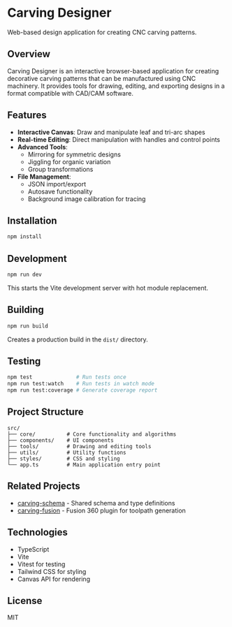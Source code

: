 # Carving Designer

Web-based design application for creating CNC carving patterns.

## Overview

Carving Designer is an interactive browser-based application for creating decorative carving patterns that can be manufactured using CNC machinery. It provides tools for drawing, editing, and exporting designs in a format compatible with CAD/CAM software.

## Features

- **Interactive Canvas**: Draw and manipulate leaf and tri-arc shapes
- **Real-time Editing**: Direct manipulation with handles and control points
- **Advanced Tools**:
  - Mirroring for symmetric designs
  - Jiggling for organic variation
  - Group transformations
- **File Management**:
  - JSON import/export
  - Autosave functionality
  - Background image calibration for tracing

## Installation

```bash
npm install
```

## Development

```bash
npm run dev
```

This starts the Vite development server with hot module replacement.

## Building

```bash
npm run build
```

Creates a production build in the `dist/` directory.

## Testing

```bash
npm test              # Run tests once
npm run test:watch    # Run tests in watch mode
npm run test:coverage # Generate coverage report
```

## Project Structure

```
src/
├── core/          # Core functionality and algorithms
├── components/    # UI components
├── tools/         # Drawing and editing tools
├── utils/         # Utility functions
├── styles/        # CSS and styling
└── app.ts         # Main application entry point
```

## Related Projects

- [carving-schema](https://github.com/bglenden/carving-schema) - Shared schema and type definitions
- [carving-fusion](https://github.com/bglenden/carving-fusion) - Fusion 360 plugin for toolpath generation

## Technologies

- TypeScript
- Vite
- Vitest for testing
- Tailwind CSS for styling
- Canvas API for rendering

## License

MIT